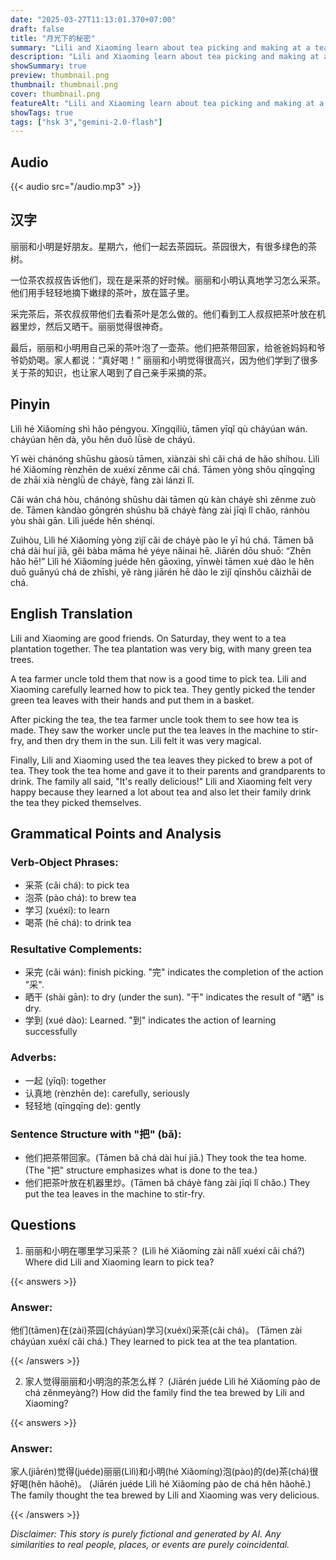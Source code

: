 ```yaml
---
date: "2025-03-27T11:13:01.370+07:00"
draft: false
title: "月光下的秘密"
summary: "Lili and Xiaoming learn about tea picking and making at a tea farm, and happily share the tea they harvested with their family."
description: "Lili and Xiaoming learn about tea picking and making at a tea farm, and happily share the tea they harvested with their family."
showSummary: true
preview: thumbnail.png
thumbnail: thumbnail.png
cover: thumbnail.png
featureAlt: "Lili and Xiaoming learn about tea picking and making at a tea farm, and happily share the tea they harvested with their family."
showTags: true
tags: ["hsk 3","gemini-2.0-flash"]
---
```


## Audio
{{< audio src="/audio.mp3" >}}

## 汉字

丽丽和小明是好朋友。星期六，他们一起去茶园玩。茶园很大，有很多绿色的茶树。

一位茶农叔叔告诉他们，现在是采茶的好时候。丽丽和小明认真地学习怎么采茶。他们用手轻轻地摘下嫩绿的茶叶，放在篮子里。

采完茶后，茶农叔叔带他们去看茶叶是怎么做的。他们看到工人叔叔把茶叶放在机器里炒，然后又晒干。丽丽觉得很神奇。

最后，丽丽和小明用自己采的茶叶泡了一壶茶。他们把茶带回家，给爸爸妈妈和爷爷奶奶喝。家人都说：“真好喝！” 丽丽和小明觉得很高兴，因为他们学到了很多关于茶的知识，也让家人喝到了自己亲手采摘的茶。

## Pinyin

Lìlì hé Xiǎomíng shì hǎo péngyou. Xīngqíliù, tāmen yīqǐ qù cháyúan wán. cháyúan hěn dà, yǒu hěn duō lǜsè de cháyú.

Yī wèi chánóng shūshu gàosù tāmen, xiànzài shì cǎi chá de hǎo shíhou. Lìlì hé Xiǎomíng rènzhēn de xuéxí zěnme cǎi chá. Tāmen yòng shǒu qīngqīng de zhāi xià nènglǜ de cháyè, fàng zài lánzi lǐ.

Cǎi wán chá hòu, chánóng shūshu dài tāmen qù kàn cháyè shì zěnme zuò de. Tāmen kàndào gōngrén shūshu bǎ cháyè fàng zài jīqì lǐ chǎo, ránhòu yòu shài gān. Lìlì juéde hěn shénqí.

Zuìhòu, Lìlì hé Xiǎomíng yòng zìjǐ cǎi de cháyè pào le yī hú chá. Tāmen bǎ chá dài huí jiā, gěi bàba māma hé yéye nǎinai hē. Jiārén dōu shuō: “Zhēn hǎo hē!” Lìlì hé Xiǎomíng juéde hěn gāoxìng, yīnwèi tāmen xué dào le hěn duō guānyú chá de zhīshi, yě ràng jiārén hē dào le zìjǐ qīnshǒu cǎizhāi de chá.

## English Translation

Lili and Xiaoming are good friends. On Saturday, they went to a tea plantation together. The tea plantation was very big, with many green tea trees.

A tea farmer uncle told them that now is a good time to pick tea. Lili and Xiaoming carefully learned how to pick tea. They gently picked the tender green tea leaves with their hands and put them in a basket.

After picking the tea, the tea farmer uncle took them to see how tea is made. They saw the worker uncle put the tea leaves in the machine to stir-fry, and then dry them in the sun. Lili felt it was very magical.

Finally, Lili and Xiaoming used the tea leaves they picked to brew a pot of tea. They took the tea home and gave it to their parents and grandparents to drink. The family all said, "It's really delicious!" Lili and Xiaoming felt very happy because they learned a lot about tea and also let their family drink the tea they picked themselves.

## Grammatical Points and Analysis

### Verb-Object Phrases:

-   采茶 (cǎi chá): to pick tea
-   泡茶 (pào chá): to brew tea
-   学习 (xuéxí): to learn
-   喝茶 (hē chá): to drink tea

### Resultative Complements:

-   采完 (cǎi wán): finish picking. "完" indicates the completion of the action "采".
-   晒干 (shài gān): to dry (under the sun). "干" indicates the result of "晒" is dry.
- 学到 (xué dào): Learned. "到" indicates the action of learning successfully

### Adverbs:

- 一起 (yīqǐ): together
- 认真地 (rènzhēn de): carefully, seriously
- 轻轻地 (qīngqīng de): gently

### Sentence Structure with "把" (bǎ):

-   他们把茶带回家。(Tāmen bǎ chá dài huí jiā.) They took the tea home. (The "把" structure emphasizes what is done to the tea.)
- 他们把茶叶放在机器里炒。(Tāmen bǎ cháyè fàng zài jīqì lǐ chǎo.) They put the tea leaves in the machine to stir-fry.

## Questions

1.  丽丽和小明在哪里学习采茶？ (Lìlì hé Xiǎomíng zài nǎlǐ xuéxí cǎi chá?) Where did Lili and Xiaoming learn to pick tea?

{{< answers >}}

### Answer:

他们(tāmen)在(zài)茶园(cháyúan)学习(xuéxí)采茶(cǎi chá)。
(Tāmen zài cháyúan xuéxí cǎi chá.)
They learned to pick tea at the tea plantation.

{{< /answers >}}

2.  家人觉得丽丽和小明泡的茶怎么样？ (Jiārén juéde Lìlì hé Xiǎomíng pào de chá zěnmeyàng?) How did the family find the tea brewed by Lili and Xiaoming?

{{< answers >}}

### Answer:

家人(jiārén)觉得(juéde)丽丽(Lìlì)和小明(hé Xiǎomíng)泡(pào)的(de)茶(chá)很好喝(hěn hǎohē)。
(Jiārén juéde Lìlì hé Xiǎomíng pào de chá hěn hǎohē.)
The family thought the tea brewed by Lili and Xiaoming was very delicious.

{{< /answers >}}


*Disclaimer: This story is purely fictional and generated by AI. Any similarities to real people, places, or events are purely coincidental.*